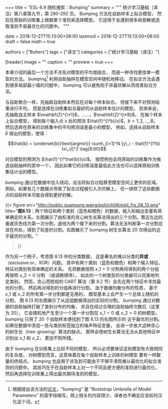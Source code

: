 +++
title = "ESL-8.9 随机搜索：Bumping"
summary = """
统计学习基础（译注）第八章第九节，第 290-292 页。
Bumping 方法在自助样本上拟合模型，
然后在原始的训练集上根据某个准则来选择模型。
它适用于会遇到很多局部解或选取准则不易最优化的问题中。
"""

date = 2018-12-27T15:13:00+08:00
lastmod = 2018-12-27T15:13:00+08:00
draft = false
math = true

authors = ["Butters"]
tags = ["译文"]
categories = ["统计学习基础（译注）"]

[header]
image = ""
caption = ""
preview = true
+++

本章介绍的最后一个方法不涉及对模型的平均或结合，
而是一种寻找更佳单一模型的方法。
bumping[^1] 利用自助抽样在模型空间中随机地移动。
在拟合方法会遇到很多局部最小值的问题中，
bumping 可以避免陷于非最优解从而改善拟合方法。

与自助聚合一样，先抽取自助样本然后在对每个样本拟合。
但接下来不对预测结果进行平均，
而是选择在训练集拟合最好的从自助样本估计的模型。
具体来说，
先抽取自主样本 $\mathbf{Z}^{\*1}$，……，$\mathbf{Z}^{\*B}$，
在每个样本上拟合模型，
得到每个输入点 $x$ 处的预测 $\hat{f}^{\*b}(x)$，$b=1,2,\dots,B$。
然后选择在原来的训练集中的平均预测误差最小的模型，
例如，选择从自助样本 $\hat{b}$ 得出的模型，使得：

$$\hat{b} = \underset{b}{\text{argmin}} \sum\_{i=1}^N
[y\_i - \hat{f}^{\*b}(x\_i)]^2 \tag{8.60}$$

对应模型的预测为 $\hat{f}^{\*\hat{b}}(x)$。
按惯例也会将原始的训练集作为候选自助抽样的其中一个，
因此如果它的训练误差最低此方法也可以选择原始训练集估计出的模型。

bumping 通过在数据中加入绕动，设法将拟合过程移至模型空间上更优的区域。
例如，如果有几个数据点导致了拟合过程被引入次优解上，
任一排除了这些数据点的自助样本可能会得到更好的解。

{{< figure
  src="http://public.guansong.wang/eslii/ch08/eslii_fig_08_13.png"
  title="**图8.13**：两个特征和两个类别（蓝色和橙色）的数据，输入和输出变量有简单确定的关系。左图展示了由标准的贪心树生长算法得出的三个分割。靠近左边的垂直灰色线为第一次分割，虚线为两个接下来的分割。算法无法判断第一次分割应该在何处，得到了较差的分割。右图展示了 bumping 树生长算法 20 次得出的近乎最优的分割。"
>}}

作为另一个例子，考虑图 8.13 中的分类数据，
这是著名的难以分类的**异或**（exclusive or，XOR）问题。
其中有两个类别（蓝色和橙色）和两个输入特征，
特征对类别有简单确定的关系。
先将数据按照 $x\_1=0$ 分割再将得到的两个分组再按照 $x\_2=0$ 分割
（或调换顺序），
如此的一个树类型的分类器可以完美地判定类别。
然而，贪心而短视的 CART 算法（第 9.2 节）会先在两个特征中寻找最优的分割，
然后再对得到的分组再进行分割。
由于数据均衡分布的性质，
基于 $x\_1$ 或 $x\_2$ 的所有第一步分割都是无用的，
模型基本上会产生一个总体上随机的分割。
图 8.13 的左图展示了从这组数据得出的实际的分割。
bumping 通过对数据的自助抽样打破了类别分布的均衡，
并且在经过合理的自助抽样次数后（这里为 20），
它会随机地产生至少一个第一步分割在 $x\_1=0$ 或 $x\_2=0$ 的树模型。
bumping 只用了 20 个自助样本便找到了图 8.13 的右图所示的
近乎最优的分割。
如果在数据中添加一些与类别标签独立的噪声特征变量，
会进一步放大这种贪心的树生长（tree-growing）算法的缺点。
那样会使树生长算法无法从其他特征中识别出 $x\_1$ 和 $x\_2$，
更加不知所措。

由于 bumping 在训练集上比较不同的模型，
所以必须要保证这些模型有大致相同的复杂度。
对树模型而言，这意味着在每个自助样本上训练的树模型
要有一样数量的终结点。
bumping 也适用于涉及到可能由于不够平滑而难以最优化的拟合准则的问题中。
其技巧在于在自助样本上对一个不同且更方便的准则进行最优化，
然后再选择在训练集上得出最优期待准则的模型。

[^1]: 根据提出该方法的[论文](http://statweb.stanford.edu/~tibs/ftp/bumping.ps)，"bumping" 是 "Bootstrap Umbrella of Model Parameters" 的首字母缩写。网上相关的内容很少，译者也不确定应该如何汉化这个词。